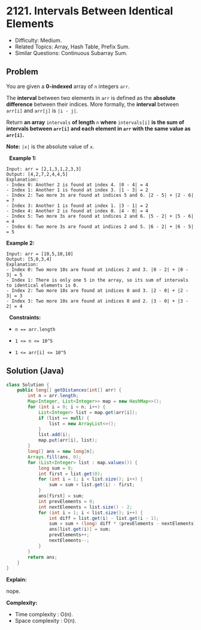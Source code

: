 # 2121. Intervals Between Identical Elements

- Difficulty: Medium.
- Related Topics: Array, Hash Table, Prefix Sum.
- Similar Questions: Continuous Subarray Sum.

## Problem

You are given a **0-indexed** array of ```n``` integers ```arr```.

The **interval** between two elements in ```arr``` is defined as the **absolute difference** between their indices. More formally, the **interval** between ```arr[i]``` and ```arr[j]``` is ```|i - j|```.

Return **an array** ```intervals``` **of length** ```n``` **where** ```intervals[i]``` **is **the sum of intervals** between **```arr[i]```** and each element in **```arr```** with the same value as **```arr[i]```**.**

**Note:** ```|x|``` is the absolute value of ```x```.

 
**Example 1:**

```
Input: arr = [2,1,3,1,2,3,3]
Output: [4,2,7,2,4,4,5]
Explanation:
- Index 0: Another 2 is found at index 4. |0 - 4| = 4
- Index 1: Another 1 is found at index 3. |1 - 3| = 2
- Index 2: Two more 3s are found at indices 5 and 6. |2 - 5| + |2 - 6| = 7
- Index 3: Another 1 is found at index 1. |3 - 1| = 2
- Index 4: Another 2 is found at index 0. |4 - 0| = 4
- Index 5: Two more 3s are found at indices 2 and 6. |5 - 2| + |5 - 6| = 4
- Index 6: Two more 3s are found at indices 2 and 5. |6 - 2| + |6 - 5| = 5
```

**Example 2:**

```
Input: arr = [10,5,10,10]
Output: [5,0,3,4]
Explanation:
- Index 0: Two more 10s are found at indices 2 and 3. |0 - 2| + |0 - 3| = 5
- Index 1: There is only one 5 in the array, so its sum of intervals to identical elements is 0.
- Index 2: Two more 10s are found at indices 0 and 3. |2 - 0| + |2 - 3| = 3
- Index 3: Two more 10s are found at indices 0 and 2. |3 - 0| + |3 - 2| = 4
```

 
**Constraints:**


	
- ```n == arr.length```
	
- ```1 <= n <= 10^5```
	
- ```1 <= arr[i] <= 10^5```



## Solution (Java)

```java
class Solution {
    public long[] getDistances(int[] arr) {
        int n = arr.length;
        Map<Integer, List<Integer>> map = new HashMap<>();
        for (int i = 0; i < n; i++) {
            List<Integer> list = map.get(arr[i]);
            if (list == null) {
                list = new ArrayList<>();
            }
            list.add(i);
            map.put(arr[i], list);
        }
        long[] ans = new long[n];
        Arrays.fill(ans, 0);
        for (List<Integer> list : map.values()) {
            long sum = 0;
            int first = list.get(0);
            for (int i = 1; i < list.size(); i++) {
                sum = sum + list.get(i) - first;
            }
            ans[first] = sum;
            int prevElements = 0;
            int nextElements = list.size() - 2;
            for (int i = 1; i < list.size(); i++) {
                int diff = list.get(i) - list.get(i - 1);
                sum = sum + (long) diff * (prevElements - nextElements);
                ans[list.get(i)] = sum;
                prevElements++;
                nextElements--;
            }
        }
        return ans;
    }
}
```

**Explain:**

nope.

**Complexity:**

* Time complexity : O(n).
* Space complexity : O(n).
